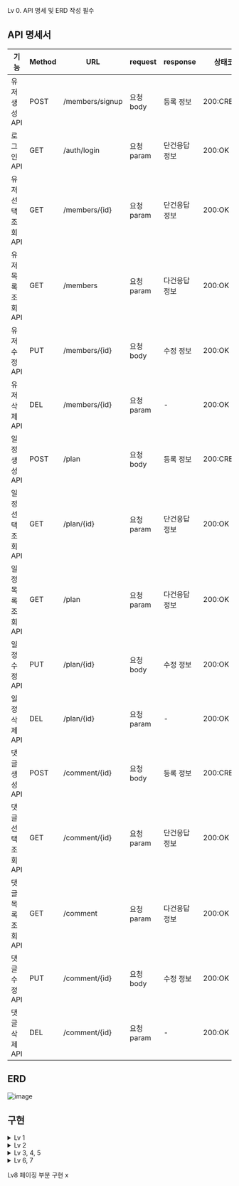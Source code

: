 
Lv 0. API 명세 및 ERD 작성 필수
## API 명세서

|기능|Method|URL|request|response|상태코드|
|------|---|---|---|---|---|
|유저 생성 API|POST|/members/signup|요청 body|등록 정보|200:CREATED|
|로그인 API|GET|/auth/login|요청 param|단건응답 정보|200:OK|
|유저선택조회 API|GET|/members/{id}|요청 param|단건응답 정보|200:OK|
|유저목록조회 API|GET|/members|요청 param|다건응답 정보|200:OK|
|유저 수정 API|PUT|/members/{id}|요청 body|수정 정보|200:OK|
|유저 삭제 API|DEL|/members/{id}|요청 param| - |200:OK|
|일정 생성 API|POST|/plan|요청 body|등록 정보|200:CREATED|
|일정선택조회 API|GET|/plan/{id}|요청 param|단건응답 정보|200:OK|
|일정목록조회 API|GET|/plan|요청 param|다건응답 정보|200:OK|
|일정 수정 API|PUT|/plan/{id}|요청 body|수정 정보|200:OK|
|일정 삭제 API|DEL|/plan/{id}|요청 param| - |200:OK|
|댓글 생성 API|POST|/comment/{id}|요청 body|등록 정보|200:CREATED|
|댓글선택조회 API|GET|/comment/{id}|요청 param|단건응답 정보|200:OK|
|댓글목록조회 API|GET|/comment|요청 param|다건응답 정보|200:OK|
|댓글 수정 API|PUT|/comment/{id}|요청 body|수정 정보|200:OK|
|댓글 삭제 API|DEL|/comment/{id}|요청 param| - |200:OK|


## ERD

![image](https://github.com/user-attachments/assets/bc5e9807-a537-4e8f-8e8c-4470d12881da)


## 구현 

<details>
<summary>Lv 1</summary>  

### Lv 1. 일정 생성 및 조회  `필수`
Lv 1. 일정 CRUD 필수
- 작성 유저명, 제목, 내용, 작성일, 수정일을 작성하였고 작성일과 수정일은 추상클래스로 분리하여 추후에 멤버 entity에서도 쓸 수 있게하였다.
- 컨트롤러를 이용하여 일정을 생성, 조회, 수정, 삭제 가능케 하였다. 컨트롤러에서 명령을 내리면 서비스에서 이행되게 하였다.
</details>

<details>
<summary>Lv 2</summary>  
  
### Lv 2. 유저 CRUD 필수
- 유저 entity에 유저명, 이메일을 작성하고 1단계에서 작성한 추상클래스로 작성일과 수정일도 자동생성되게 하였다.
- 일정에 있었던 유저명을 지우고 유저에서 사용하는 고유 식별자를 가질 수 있게 하였다. 이 부분을 구현하기 위해 일정에서 유저 테이블에 있는 값을 가져와서 쓸 수 있게 구현하였다.

</details>

<details>
<summary>Lv 3, 4, 5</summary>  
  
### Lv 3. 회원가입 필수
유저에 비밀번호 필드를 추가하였다. equals를 사용하여 비교만 넣으면 되는 부분이었기 때문에 오래 걸리지 않았다.

### Lv 4. 로그인(인증) 필수
- 로그인 필터를 사용하여 로그인하지 않은 사용자에게는 생성 수정 조회 삭제기능들을 적용할 수 없게 하였다. 적용되지 않는 이유를 구분할 수 있게 로그가 생성되게 설정하였다.
- 커스텀 필터도 작성하여 어떤 주소값을 받았는지 로그가 찍힐 수 있게 하였다.
- 회원가입, 로그인은 위에 쓰여있는 API 명세서에 따라 URL를 다르게 작성하여 로그인 필터가 적용되지 않게 하였다.

### Lv 5. 다양한 예외처리 적용하기 도전
Validation을 활용해 다양한 예외처리 적용하기
정해진 예외처리 항목이 있는것이 아닌 프로젝트를 분석하고 예외사항을 지정

</details>

<details>
<summary>Lv 6, 7</summary>  

### Lv 6. 비밀번호 암호화 도전
Lv.3에서 추가한 비밀번호 필드에 들어가는 비밀번호를 암호화합니다.
-암호화를 위한 PasswordEncoder를 직접 만들어 사용합니다.
- PasswordEncoder 참고 코드

### Lv 7. 댓글 CRUD 도전
생성한 일정에 댓글을 남길 수 있습니다.
댓글과 일정은 연관관계를 가집니다. → 3주차 연관관계 매핑 참고!
댓글을 저장, 조회, 수정, 삭제할 수 있습니다.
댓글은 아래와 같은 필드를 가집니다.
댓글 내용, 작성일, 수정일, 유저 고유 식별자, 일정 고유 식별자 필드

</details>

Lv8 페이징 부분 구현 x
